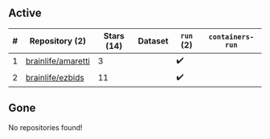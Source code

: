 ## Active
| # | Repository (2) | Stars (14) | Dataset | `run` (2) | `containers-run` |
| --- | --- | --- | --- | --- | --- |
| 1 | [brainlife/amaretti](https://github.com/brainlife/amaretti) | 3 |  | :heavy_check_mark: |  |
| 2 | [brainlife/ezbids](https://github.com/brainlife/ezbids) | 11 |  | :heavy_check_mark: |  |

## Gone
No repositories found!
